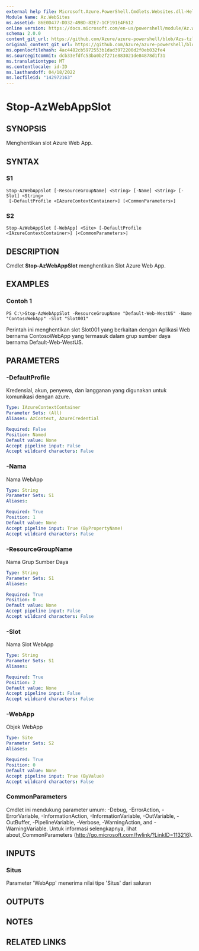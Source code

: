 ```yaml
---
external help file: Microsoft.Azure.PowerShell.Cmdlets.Websites.dll-Help.xml
Module Name: Az.WebSites
ms.assetid: 86E0D477-DD32-49BD-82E7-1CF191E4F612
online version: https://docs.microsoft.com/en-us/powershell/module/Az.websites/stop-Azwebappslot
schema: 2.0.0
content_git_url: https://github.com/Azure/azure-powershell/blob/Azs-tzl/src/Websites/Websites/help/Stop-AzWebAppSlot.md
original_content_git_url: https://github.com/Azure/azure-powershell/blob/Azs-tzl/src/Websites/Websites/help/Stop-AzWebAppSlot.md
ms.openlocfilehash: 4ac4482cb5972553b1dad3972200d2f0eb032fe4
ms.sourcegitcommit: dcb33efdfc53ba0b2f271e883021de84878d1f31
ms.translationtype: MT
ms.contentlocale: id-ID
ms.lasthandoff: 04/18/2022
ms.locfileid: "142972163"
---
```

# Stop-AzWebAppSlot

## SYNOPSIS
Menghentikan slot Azure Web App.

## SYNTAX

### S1
```
Stop-AzWebAppSlot [-ResourceGroupName] <String> [-Name] <String> [-Slot] <String>
 [-DefaultProfile <IAzureContextContainer>] [<CommonParameters>]
```

### S2
```
Stop-AzWebAppSlot [-WebApp] <Site> [-DefaultProfile <IAzureContextContainer>] [<CommonParameters>]
```

## DESCRIPTION
Cmdlet **Stop-AzWebAppSlot** menghentikan Slot Azure Web App.

## EXAMPLES

### Contoh 1
```
PS C:\>Stop-AzWebAppSlot -ResourceGroupName "Default-Web-WestUS" -Name "ContosoWebApp" -Slot "Slot001"
```

Perintah ini menghentikan slot Slot001 yang berkaitan dengan Aplikasi Web bernama ContosoWebApp yang termasuk dalam grup sumber daya bernama Default-Web-WestUS.

## PARAMETERS

### -DefaultProfile
Kredensial, akun, penyewa, dan langganan yang digunakan untuk komunikasi dengan azure.

```yaml
Type: IAzureContextContainer
Parameter Sets: (All)
Aliases: AzContext, AzureCredential

Required: False
Position: Named
Default value: None
Accept pipeline input: False
Accept wildcard characters: False
```

### -Nama
Nama WebApp

```yaml
Type: String
Parameter Sets: S1
Aliases: 

Required: True
Position: 1
Default value: None
Accept pipeline input: True (ByPropertyName)
Accept wildcard characters: False
```

### -ResourceGroupName
Nama Grup Sumber Daya

```yaml
Type: String
Parameter Sets: S1
Aliases: 

Required: True
Position: 0
Default value: None
Accept pipeline input: False
Accept wildcard characters: False
```

### -Slot
Nama Slot WebApp

```yaml
Type: String
Parameter Sets: S1
Aliases: 

Required: True
Position: 2
Default value: None
Accept pipeline input: False
Accept wildcard characters: False
```

### -WebApp
Objek WebApp

```yaml
Type: Site
Parameter Sets: S2
Aliases: 

Required: True
Position: 0
Default value: None
Accept pipeline input: True (ByValue)
Accept wildcard characters: False
```

### CommonParameters
Cmdlet ini mendukung parameter umum: -Debug, -ErrorAction, -ErrorVariable, -InformationAction, -InformationVariable, -OutVariable, -OutBuffer, -PipelineVariable, -Verbose, -WarningAction, and -WarningVariable. Untuk informasi selengkapnya, lihat about_CommonParameters (http://go.microsoft.com/fwlink/?LinkID=113216).

## INPUTS

### Situs
Parameter 'WebApp' menerima nilai tipe 'Situs' dari saluran

## OUTPUTS

## NOTES

## RELATED LINKS

